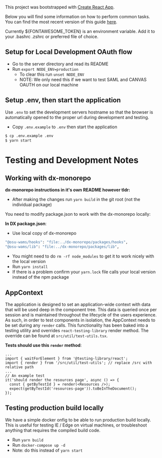This project was bootstrapped with [Create React App](https://github.com/facebookincubator/create-react-app).

Below you will find some information on how to perform common tasks.<br>
You can find the most recent version of this guide [here](https://github.com/facebookincubator/create-react-app/blob/master/packages/react-scripts/template/README.md).

Currently \${FONTAWESOME_TOKEN} is an environment variable.
Add it to your .bashrc .zshrc or preferred file of choice.

## Setup for Local Development OAuth flow

- Go to the server directory and read its README
- Run `export NODE_ENV=production`
  - To clear this run `unset NODE_ENV`
  - NOTE: We only need this if we want to test SAML and CANVAS OAUTH on our local machine

## Setup .env, then start the application

Use `.env` to set the development servers hostname so that the browser is automatically opened to the proper url during development and testing.

- Copy `.env.example` to `.env` then start the application

```sh
$ cp .env.example .env
$ yarn start
```

# Testing and Development Notes

## Working with dx-monorepo

**dx-monorepo instructions in it's own README however tldr:**

- After making the changes run `yarn build` in the git root (not the individual package)

You need to modify package.json to work with the dx-monorepo locally:

**In DX package.json**:

- Use local copy of dx-monorepo

```bash
"@osu-wams/hooks": "file:../dx-monorepo/packages/hooks",
"@osu-wams/lib": "file:../dx-monorepo/packages/lib",
```

- You might need to do `rm -rf node_modules` to get it to work nicely with the local version
- Run `yarn install`
- If there is a problem confirm your `yarn.lock` file calls your local version instead of the npm package

## AppContext

The application is designed to set an application-wide context with data that will be used deep in the component tree. This data is queried once per session and is maintained throughout the lifecycle of the users experience. As such, in order to test components in isolation, the AppContext needs to be set during any `render` calls. This functionality has been baked into a testing utility and overrides `react-testing-library` render method. The override can be found at `src/util/test-utils.tsx`.

**Tests should use this `render` method**:

    ...
    import { waitForElement } from '@testing-library/react';
    import { render } from '/src/util/test-utils'; // replace /src with relative path
    ...
    // An example test
    it('should render the resources page', async () => {
      const { getByTestId } = render(<Resources />);
      expect(getByTestId('resources-page')).toBeInTheDocument();
    });

## Testing production build locally

We have a simple docker onfig to be able to run production build locally. This is useful for testing IE / Edge on virtual machines, or troubleshoot anything that requires the compiled build code.

- Run `yarn build`
- Run `docker-compose up -d`
- Note: do this instead of `yarn start`
